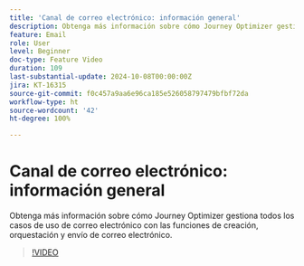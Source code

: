 ```yaml
---
title: 'Canal de correo electrónico: información general'
description: Obtenga más información sobre cómo Journey Optimizer gestiona todos los casos de uso de correo electrónico con las funciones de creación, orquestación y envío de correo electrónico.
feature: Email
role: User
level: Beginner
doc-type: Feature Video
duration: 109
last-substantial-update: 2024-10-08T00:00:00Z
jira: KT-16315
source-git-commit: f0c457a9aa6e96ca185e526058797479bfbf72da
workflow-type: ht
source-wordcount: '42'
ht-degree: 100%

---
```



# Canal de correo electrónico: información general

Obtenga más información sobre cómo Journey Optimizer gestiona todos los casos de uso de correo electrónico con las funciones de creación, orquestación y envío de correo electrónico.

>[!VIDEO](https://video.tv.adobe.com/v/3432675/?learn=on)
